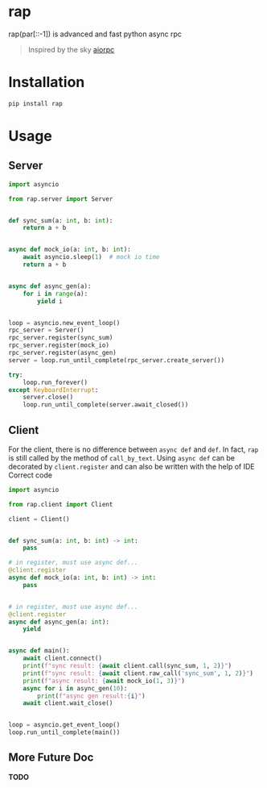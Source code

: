 # rap
rap(par[::-1]) is advanced and fast python async rpc

> Inspired by the sky [aiorpc](https://github.com/choleraehyq/aiorpc)
# Installation
```Bash
pip install rap
```

# Usage

## Server
```Python
import asyncio

from rap.server import Server


def sync_sum(a: int, b: int):
    return a + b


async def mock_io(a: int, b: int):
    await asyncio.sleep(1)  # mock io time
    return a + b


async def async_gen(a):
    for i in range(a):
        yield i


loop = asyncio.new_event_loop()
rpc_server = Server()
rpc_server.register(sync_sum)
rpc_server.register(mock_io)
rpc_server.register(async_gen)
server = loop.run_until_complete(rpc_server.create_server())

try:
    loop.run_forever()
except KeyboardInterrupt:
    server.close()
    loop.run_until_complete(server.await_closed())
```

## Client
For the client, there is no difference between `async def` and `def`. In fact, `rap` is still called by the method of `call_by_text`. Using `async def` can be decorated by `client.register` and can also be written with the help of IDE Correct code
```Python
import asyncio

from rap.client import Client

client = Client()


def sync_sum(a: int, b: int) -> int:
    pass

# in register, must use async def...
@client.register
async def mock_io(a: int, b: int) -> int:
    pass


# in register, must use async def...
@client.register
async def async_gen(a: int):
    yield


async def main():
    await client.connect()
    print(f"sync result: {await client.call(sync_sum, 1, 2)}")
    print(f"sync result: {await client.raw_call('sync_sum', 1, 2)}")
    print(f"async result: {await mock_io(1, 3)}")
    async for i in async_gen(10):
        print(f"async gen result:{i}")
    await client.wait_close()


loop = asyncio.get_event_loop()
loop.run_until_complete(main())
```

## More Future Doc
**TODO**